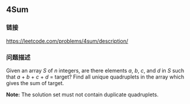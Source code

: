 ## 4Sum  
### 链接  
https://leetcode.com/problems/4sum/description/  
### 问题描述
Given an array *S* of *n* integers, are there elements *a*, *b*, *c*, and *d* in *S* such that *a* + *b* + *c* + *d* = target? Find all unique quadruplets in the array which gives the sum of target.

**Note:** The solution set must not contain duplicate quadruplets.

